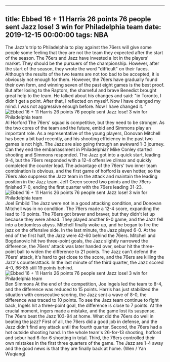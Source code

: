 
---
title: Ebbed 16 + 11 Harris 26 points 76 people sent Jazz lose! 3 win for Philadelphia team
date: 2019-12-15 00:00:00
tags:  NBA
---
The Jazz's trip to Philadelphia to play against the 76ers will give some people some feeling that they are not the team they expected after the start of the season. The 76ers and Jazz have invested a lot in the players' market. They should be the pursuers of the championship. However, after the start of the season, they wrote the word "difficult" on their faces. Although the results of the two teams are not too bad to be accepted, it is obviously not enough for them.
However, the 76ers have gradually found their own form, and winning seven of the past eight games is the best proof. But after losing to the Raptors, the shameful and brave Benedict brought great help to the team. He talked about his changes and said: "in Toronto, I didn't get a point. After that, I reflected on myself. Now I have changed my mind. I was not aggressive enough before. Now I have changed it. "
![Ebbed 16 + 11 Harris 26 points 76 people sent Jazz lose! 3 win for Philadelphia team](abd264e15173432c8898422a1fce02fc.jpg)
Al Horford 
The 76ers' squad is competitive, but they need to be stronger. As the two cores of the team and the future, embid and Simmons play an important role. As a representative of the young players, Donovan Mitchell has been a bit bad recently, and his shooting efficiency in the past two games is not high. The Jazz are also going through an awkward 1-3 journey. Can they end the embarrassment in Philadelphia?
Mike Conley started shooting and Simmons responded. The Jazz got into a quick start, leading 9-4, but the 76ers responded with a 12-4 offensive climax and quickly completed the counter lead. The advantage of the 76ers' two inner team combination is obvious, and the first game of hofford is even hotter, so the 76ers also suppress the Jazz team in the attack and maintain the leading position in the Jazz team.
Jeff Green scored two points and the 76ers finished 7-0, ending the first quarter with the 76ers leading 31-23.
![Ebbed 16 + 11 Harris 26 points 76 people sent Jazz lose! 3 win for Philadelphia team](2b20d129c7e34a3bbbf90ae4d8b3a6ab.jpg)
Joel Embiid 
The Jazz were not in a good attacking condition, and Donovan Mitchell was in no condition. The 76ers made a 12-4 score, expanding the lead to 16 points. The 76ers got braver and braver, but they didn't let up because they were ahead. They played another 9-0 game, and the Jazz fell into a bottomless abyss. Mitchell finally woke up, and he began to fire the jazz on the offensive side.
In the last minute, the Jazz played 6-0. At the end of the first half, the Jazz were 42-60 behind the 76ers.
Mitchell and Bogdanovic hit two three-point goals, the Jazz slightly narrowed the difference, the 76ers' attack was later handed over, sebur hit the three-point ball to widen the difference to 21 points. The Jazz can't defend the 76ers' attack, it's hard to get close to the score, and the 76ers are killing the Jazz's counterattack. In the last minute of the third quarter, the Jazz scored 4-0, 66-85 still 19 points behind.
![Ebbed 16 + 11 Harris 26 points 76 people sent Jazz lose! 3 win for Philadelphia team](a69fb2fbf8934eed94435bf2b90c7f82.jpg)
Ben Simmons
At the end of the competition, Joe Ingels led the team to 8-4, and the difference was reduced to 15 points. Harris has just stabilized the situation with consecutive scoring, the Jazz sent a wave of 8-0, the difference was traced to 10 points. To see the Jazz team continue to fight back, Ingels hit a three-point goal, the difference is close to 7 points. At the crucial moment, ingers made a mistake, and the game lost its suspense. The 76ers beat the Jazz 103-94 at home.
What did the 76ers do well in beating the jazz? First of all, the 76ers did a good job in defense, and the Jazz didn't find any attack until the fourth quarter. Second, the 76ers had a hot outside shooting hand. In the whole team's 26-for-13 shooting, hofford and sebur had 6-for-6 shooting in total. Third, the 76ers controlled their own mistakes in the first three quarters of the game.
The Jazz are 1-4 away and the good news is that they are finally back at home.
(Wen / Yan Wuqiang)